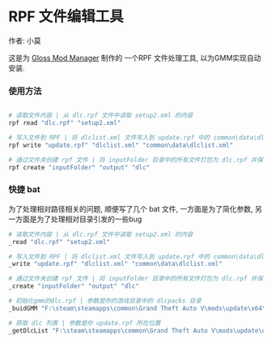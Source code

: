 # RPF 文件编辑工具

作者: 小莫


这是为 [Gloss Mod Manager](https://mod.3dmgame.com/mod/197445) 制作的 一个RPF 文件处理工具, 以为GMM实现自动安装.

### 使用方法

```sh

# 读取文件内容 | 从 dlc.rpf 文件中读取 setup2.xml 的内容
rpf read "dlc.rpf" "setup2.xml"

# 写入文件到 RPF | 将 dlclist.xml 文件写入到 update.rpf 中的 common\data\dlclist.xml 文件
rpf write "update.rpf" "dlclist.xml" "common\data\dlclist.xml"

# 通过文件夹创建 rpf 文件 | 将 inputFolder 目录中的所有文件打包为 dlc.rpf 并保存到 output 目录中
rpf create "inputFolder" "output" "dlc"

```

### 快捷 bat 

为了处理相对路径相关的问题, 顺便写了几个 bat 文件, 
一方面是为了简化参数, 另一方面是为了处理相对目录引发的一些bug

```sh
# 读取文件内容 | 从 dlc.rpf 文件中读取 setup2.xml 的内容
_read "dlc.rpf" "setup2.xml"

# 写入文件到 RPF | 将 dlclist.xml 文件写入到 update.rpf 中的 common\data\dlclist.xml 文件
_write "update.rpf" "dlclist.xml" "common\data\dlclist.xml"

# 通过文件夹创建 rpf 文件 | 将 inputFolder 目录中的所有文件打包为 dlc.rpf 并保存到 output 目录中
_create "inputFolder" "output" "dlc"

# 初始化gmm的dlc.rpf | 参数是你的游戏目录中的 dlcpacks 目录
_buidGMM "F:\steam\steamapps\common\Grand Theft Auto V\mods\update\x64\dlcpacks"

# 获取 dlc 列表 | 参数是你 update.rpf 所在位置
_getDlcList "F:\steam\steamapps\common\Grand Theft Auto V\mods\update\update.rpf"

```
